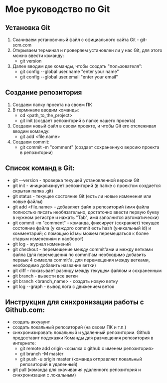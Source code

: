# Мое руководство по Git
## Установка Git
1. Скачиваем установочный файл с официального сайта Git - git-scm.com
2. Открываем терминал и проверяем установлен ли у нас Git, для этого можно ввести команду:
    - git version
3. Далее вводим две команды, чтобы создать "пользователя":
    - git config --global user.name "enter your name"
    - git config --global user.email "enter your email"
## Создание репозитория
1. Создаем папку проекта на своем ПК
2. В терминале вводим команды:
    - cd <path_to_the_project>
    - git init (создает репозиторий в папке нашего проекта)
3. Создаем новый файл в своем проекте, и чтобы Git его отслеживал вводим команду:
    - git add <file.name>
4. Создаем commit:
    - git commit -m "comment" (создает сохраненную версию проекта в репозитории)
## Список команд в Git:
- git --version - проверка текущей установленной версии Git
- git init - инициализирует репозиторий (в папке с проектом создается скрытая папка .git)
- git status - текущее состояние Git (есть ли новые изменения или новые файлы)
- git add <file.name> - добавляет файл в репозиторий (имя файла полностью писать необязательно, достаточно ввести первую букву в нужном регистре и нажать "Tab", имя заполнится автоматически)
- git commit -m "comment" - команда, фиксирует (сохраняет) текущее состояние файла (у каждого commit есть hash (уникальный id) и комментарий; с помощью id мы можем перемещаться к более старым изменениям и наоборот)
- git log - журнал изменений
- git checkout - перемещение между commit'ами и между ветками файла (для перемещения по commit'ам необходимо добавить первые 4 символа commit'а, для перемещения между ветками, необходимо добавить название ветки)
- git diff - показывает разницу между текущем файлом и сохраненным 
- git branch - вывести все ветки 
- git branch <branch_name> - создать новую ветку
- git log --graph - вывод лога с движением веток
## Инструкция для синхронизации работы с Github.com:
- создать аккуаунт
- создать локальный репозиторий (на своем ПК и т.п.)
- синхронизировать локальный и удаленный репозитории. Github предоставит подсказки
    Команды для размещения репозитория в интернете:
    - git remote add origin <ссылка с github с именем репозитория>
    - git branch -M master
    - git push -u origin master (команда отправляет локальный репозиторий в удаленный)
- git pull (команда для скачивания удаленного репозитория и синхронизации с локальным)